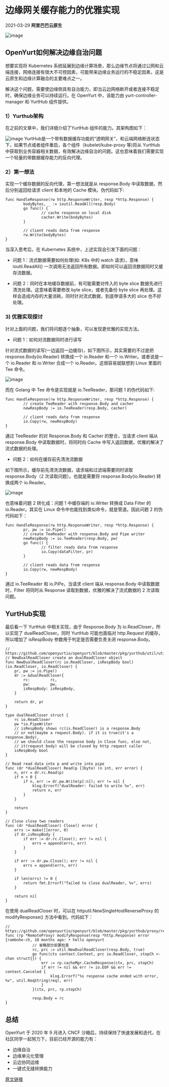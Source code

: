 # 边缘网关缓存能力的优雅实现
2021-03-29  **阿里巴巴云原生**

![image](../../img/blog_img/OpenYurt.png)


## OpenYurt如何解决边缘自治问题

想要实现将 Kubernetes 系统延展到边缘计算场景，那么边缘节点将通过公网和云端连接，网络连接有很大不可控因素，可能带来边缘业务运行的不稳定因素，这是云原生和边缘计算融合的主要难点之一。

解决这个问题，需要使边缘侧具有自治能力，即当云边网络断开或者连接不稳定时，确保边缘业务可以持续运行。在 OpenYurt 中，该能力由 yurt-controller-manager 和 YurtHub 组件提供。

### 1）Yurthub架构
在之前的文章中，我们详细介绍了YurtHub 组件的能力。其架构图如下：

![image](../../img/blog_img/yurthub.png)
YurtHub是一个带有数据缓存功能的“透明网关”，和云端网络断连状态下，如果节点或者组件重启，各个组件（kubelet/kube-proxy 等)将从 YurtHub 中获取到业务容器相关数据，有效解决边缘自治的问题。这也意味着我们需要实现一个轻量的带数据缓存能力的反向代理。



### 2）第一想法
实现一个缓存数据的反向代理，第一想法就是从 response.Body 中读取数据，然后分别返回给请求 client 和本地的 Cache 模块。伪代码如下:
```
func HandleResponse(rw http.ResponseWriter, resp *http.Response) {
        bodyBytes, _ := ioutil.ReadAll(resp.Body)
        go func() {
                // cache response on local disk
                cacher.Write(bodyBytes)
        }

        // client reads data from response
        rw.Write(bodyBytes)
}
```

当深入思考后，在 Kubernetes 系统中，上述实现会引发下面的问题：

- 问题 1：流式数据需要如何处理(如: K8s 中的 watch 请求)，意味 ioutil.ReadAll() 一次调用无法返回所有数据。即如何可以返回流数据同时又缓存流数据。

- 问题 2：同时在本地缓存数据前，有可能需要对传入的 byte slice 数据先进行清洗处理。这意味着需要修改 byte slice，或者先备份 byte slice 再处理。这样会造成内存的大量消耗，同时针对流式数据，到底申请多大的 slice 也不好处理。


### 3) 优雅实现探讨


针对上面的问题，我们将问题逐个抽象，可以发现更优雅的实现方法。

- 问题 1：如何对流数据同时进行读写

针对流式数据的读写(一边返回一边缓存)，如下图所示，其实需要的不过是把 response.Body(io.Reader) 转换成一个 io.Reader 和一个 io.Writer。或者说是一个 io.Reader 和 io.Writer 合成一个 io.Reader。这很容易就联想到 Linux 里面的 Tee 命令。

![image](../../img/blog_img/responsebody_write.png)


而在 Golang 中 Tee 命令是实现就是 io.TeeReader，那问题 1 的伪代码如下:
``` 
func HandleResponse(rw http.ResponseWriter, resp *http.Response) {
        // create TeeReader with response.Body and cacher
        newRespBody := io.TeeReader(resp.Body, cacher)

        // client reads data from response
        io.Copy(rw, newRespBody)
}
```

通过 TeeReader 的对 Response.Body 和 Cacher 的整合，当请求 client 端从 response.Body 中读取数据时，将同时向 Cache 中写入返回数据，优雅的解决了流式数据的处理。

- 问题 2：如何在缓存前先清洗流数据

如下图所示，缓存前先清洗流数据，请求端和过滤端需要同时读取 response.Body（2 次读取问题）。也就是需要将 response.Body(io.Reader) 转换成两个 io.Reader。

![image](../../img/blog_img/responseread.png)



也意味着问题 2 转化成：问题 1 中缓存端的 io.Writer 转换成 Data Filter 的 io.Reader。其实在 Linux 命令中也能找到类似命令，就是管道。因此问题 2 的伪代码如下：
``` 
func HandleResponse(rw http.ResponseWriter, resp *http.Response) {
        pr, pw := io.Pipe()
        // create TeeReader with response.Body and Pipe writer
        newRespBody := io.TeeReader(resp.Body, pw)
        go func() {
                // filter reads data from response 
                io.Copy(dataFilter, pr)
        }

        // client reads data from response
        io.Copy(rw, newRespBody)
}
```
通过 io.TeeReader 和 io.PiPe，当请求 client 端从 response.Body 中读取数据时，Filter 将同时从 Response 读取到数据，优雅的解决了流式数据的 2 次读取问题。

## YurtHub实现
最后看一下 YurtHub 中相关实现，由于 Response.Body 为 io.ReadCloser，所以实现了 dualReadCloser。同时 YurtHub 可能也面临对 http.Request 的缓存，所以增加了 isRespBody 参数用于判定是否需要负责关闭 response.Body。
``` 
// https://github.com/openyurtio/openyurt/blob/master/pkg/yurthub/util/util.go#L156
// NewDualReadCloser create an dualReadCloser object
func NewDualReadCloser(rc io.ReadCloser, isRespBody bool) (io.ReadCloser, io.ReadCloser) {
    pr, pw := io.Pipe()
    dr := &dualReadCloser{
        rc:         rc,
        pw:         pw,
        isRespBody: isRespBody,
    }

    return dr, pr
}

type dualReadCloser struct {
    rc io.ReadCloser
    pw *io.PipeWriter
    // isRespBody shows rc(is.ReadCloser) is a response.Body
    // or not(maybe a request.Body). if it is true(it's a response.Body),
    // we should close the response body in Close func, else not,
    // it(request body) will be closed by http request caller
    isRespBody bool
}

// Read read data into p and write into pipe
func (dr *dualReadCloser) Read(p []byte) (n int, err error) {
    n, err = dr.rc.Read(p)
    if n > 0 {
        if n, err := dr.pw.Write(p[:n]); err != nil {
            klog.Errorf("dualReader: failed to write %v", err)
            return n, err
        }
    }

    return
}

// Close close two readers
func (dr *dualReadCloser) Close() error {
    errs := make([]error, 0)
    if dr.isRespBody {
        if err := dr.rc.Close(); err != nil {
            errs = append(errs, err)
        }
    }

    if err := dr.pw.Close(); err != nil {
        errs = append(errs, err)
    }

    if len(errs) != 0 {
        return fmt.Errorf("failed to close dualReader, %v", errs)
    }

    return nil
}
```

在使用 dualReadCloser 时，可以在 httputil.NewSingleHostReverseProxy 的 modifyResponse() 方法中看到。代码如下：
``` 
// https://github.com/openyurtio/openyurt/blob/master/pkg/yurthub/proxy/remote/remote.go#L85
func (rp *RemoteProxy) modifyResponse(resp *http.Response) error {rambohe-ch, 10 months ago: • hello openyurt
            // 省略部分前置检查                                                          
            rc, prc := util.NewDualReadCloser(resp.Body, true)
            go func(ctx context.Context, prc io.ReadCloser, stopCh <-chan struct{}) {
                err := rp.cacheMgr.CacheResponse(ctx, prc, stopCh)
                if err != nil && err != io.EOF && err != context.Canceled {
                    klog.Errorf("%s response cache ended with error, %v", util.ReqString(req), err)
                }
            }(ctx, prc, rp.stopCh)

            resp.Body = rc
}
```

## 总结
OpenYurt 于 2020 年 9 月进入 CNCF 沙箱后，持续保持了快速发展和迭代，在社区同学一起努力下，目前已经开源的能力有：

- 边缘自治
- 边缘单元化管理
- 云边协同运维
- 一键式无缝转换能力

[原文链接](https://mp.weixin.qq.com/s/vdFrCDiIhPLVbOnf6vRxEw)
